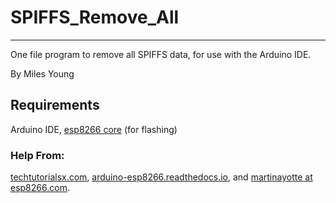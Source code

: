 # SPIFFS\_Remove\_All
---

One file program to remove all SPIFFS data, for use with the Arduino IDE.

By Miles Young

## Requirements
Arduino IDE, [esp8266 core](https://github.com/esp8266/Arduino/blob/master/cores/esp8266/FS.h) (for flashing)

### Help From:
[techtutorialsx.com](https://techtutorialsx.com/2019/02/24/esp32-arduino-removing-a-file-from-the-spiffs-file-system/), 
[arduino-esp8266.readthedocs.io](https://arduino-esp8266.readthedocs.io/en/latest/filesystem.html), and
[martinayotte at esp8266.com](https://www.esp8266.com/viewtopic.php?t=8459).
